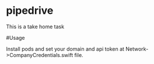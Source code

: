 # pipedrive
This is a take home task

#Usage

Install pods and set your domain and api token at Network->CompanyCredentials.swift file.

